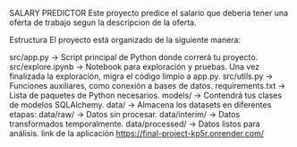 SALARY PREDICTOR
Este proyecto predice el salario que deberia tener una oferta de trabajo segun la descripcion de la oferta.

Estructura
El proyecto está organizado de la siguiente manera:

src/app.py → Script principal de Python donde correrá tu proyecto.
src/explore.ipynb → Notebook para exploración y pruebas. Una vez finalizada la exploración, migra el código limpio a app.py.
src/utils.py → Funciones auxiliares, como conexión a bases de datos.
requirements.txt → Lista de paquetes de Python necesarios.
models/ → Contendrá tus clases de modelos SQLAlchemy.
data/ → Almacena los datasets en diferentes etapas:
data/raw/ → Datos sin procesar.
data/interim/ → Datos transformados temporalmente.
data/processed/ → Datos listos para análisis.
link de la aplicación
https://final-project-kp5r.onrender.com/
